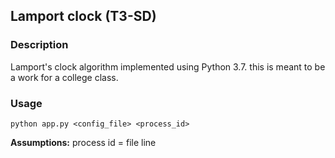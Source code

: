 ## Lamport clock (T3-SD)
### Description
Lamport's clock algorithm implemented using Python 3.7. this is meant to be a work for a college class.

### Usage
`python app.py <config_file> <process_id>`

<b>Assumptions:</b> process id = file line
